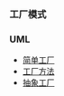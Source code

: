 ### 工厂模式

### UML

+ [简单工厂](src/resources/simpleFactory.png)
+ [工厂方法](src/resources/factoryMethod.png)
+ [抽象工厂](src/resources/abstractFactory.png)

